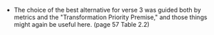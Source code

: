 + The choice of the best alternative for verse 3 was guided both by metrics and the "Transformation Priority Premise," and those things might again be useful here.
(page 57 Table 2.2)



